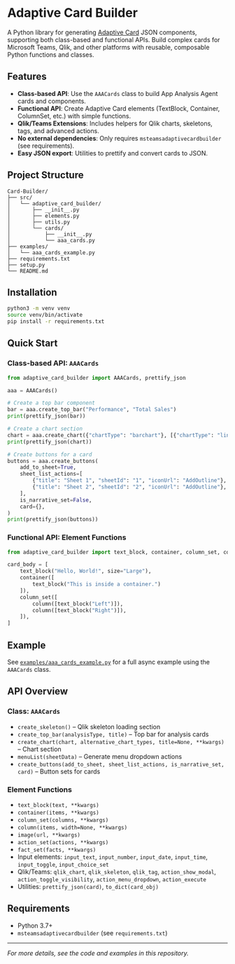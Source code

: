 # Adaptive Card Builder

A Python library for generating [Adaptive Card](https://adaptivecards.io/) JSON components, supporting both class-based and functional APIs. Build complex cards for Microsoft Teams, Qlik, and other platforms with reusable, composable Python functions and classes.

## Features

- **Class-based API**: Use the `AAACards` class to build App Analysis Agent cards and components.
- **Functional API**: Create Adaptive Card elements (TextBlock, Container, ColumnSet, etc.) with simple functions.
- **Qlik/Teams Extensions**: Includes helpers for Qlik charts, skeletons, tags, and advanced actions.
- **No external dependencies**: Only requires `msteamsadaptivecardbuilder` (see requirements).
- **Easy JSON export**: Utilities to prettify and convert cards to JSON.

## Project Structure

```
Card-Builder/
├── src/
│   └── adaptive_card_builder/
│       ├── __init__.py
│       ├── elements.py
│       ├── utils.py
│       └── cards/
│           ├── __init__.py
│           └── aaa_cards.py
├── examples/
│   └── aaa_cards_example.py
├── requirements.txt
├── setup.py
└── README.md
```

## Installation

```bash
python3 -m venv venv
source venv/bin/activate
pip install -r requirements.txt
```

## Quick Start

### Class-based API: `AAACards`

```python
from adaptive_card_builder import AAACards, prettify_json

aaa = AAACards()

# Create a top bar component
bar = aaa.create_top_bar("Performance", "Total Sales")
print(prettify_json(bar))

# Create a chart section
chart = aaa.create_chart({"chartType": "barchart"}, [{"chartType": "linechart"}])
print(prettify_json(chart))

# Create buttons for a card
buttons = aaa.create_buttons(
    add_to_sheet=True,
    sheet_list_actions=[
        {"title": "Sheet 1", "sheetId": "1", "iconUrl": "AddOutline"},
        {"title": "Sheet 2", "sheetId": "2", "iconUrl": "AddOutline"},
    ],
    is_narrative_set=False,
    card={},
)
print(prettify_json(buttons))
```

### Functional API: Element Functions

```python
from adaptive_card_builder import text_block, container, column_set, column, image, action_set, fact_set

card_body = [
    text_block("Hello, World!", size="Large"),
    container([
        text_block("This is inside a container.")
    ]),
    column_set([
        column([text_block("Left")]),
        column([text_block("Right")]),
    ]),
]
```

## Example

See [`examples/aaa_cards_example.py`](examples/aaa_cards_example.py) for a full async example using the `AAACards` class.

## API Overview

### Class: `AAACards`
- `create_skeleton()` – Qlik skeleton loading section
- `create_top_bar(analysisType, title)` – Top bar for analysis cards
- `create_chart(chart, alternative_chart_types, title=None, **kwargs)` – Chart section
- `menuList(sheetData)` – Generate menu dropdown actions
- `create_buttons(add_to_sheet, sheet_list_actions, is_narrative_set, card)` – Button sets for cards

### Element Functions
- `text_block(text, **kwargs)`
- `container(items, **kwargs)`
- `column_set(columns, **kwargs)`
- `column(items, width=None, **kwargs)`
- `image(url, **kwargs)`
- `action_set(actions, **kwargs)`
- `fact_set(facts, **kwargs)`
- Input elements: `input_text`, `input_number`, `input_date`, `input_time`, `input_toggle`, `input_choice_set`
- Qlik/Teams: `qlik_chart`, `qlik_skeleton`, `qlik_tag`, `action_show_modal`, `action_toggle_visibility`, `action_menu_dropdown`, `action_execute`
- Utilities: `prettify_json(card)`, `to_dict(card_obj)`

## Requirements

- Python 3.7+
- `msteamsadaptivecardbuilder` (see `requirements.txt`)

---

*For more details, see the code and examples in this repository.* 